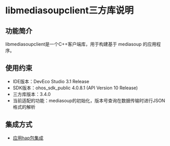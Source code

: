# libmediasoupclient三方库说明
## 功能简介
libmediasoupclient是一个C++客户端库，用于构建基于 mediasoup 的应用程序。
## 使用约束
- IDE版本：DevEco Studio 3.1 Release
- SDK版本：ohos_sdk_public 4.0.8.1 (API Version 10 Release)
- 三方库版本：3.4.0
- 当前适配的功能：mediasoup的初始化，版本号查询在数据传输时进行JSON格式的解析

## 集成方式
+ [应用hap包集成](docs/hap_ingtegrate.md)